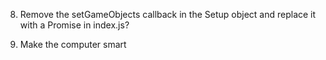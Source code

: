 8. Remove the setGameObjects callback in the Setup object and replace it with a Promise in index.js?


9. Make the computer smart